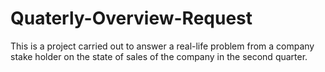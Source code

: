 # Quaterly-Overview-Request
This is a project carried out to answer a real-life problem from a company stake holder on the state of sales of the company in the second quarter.
